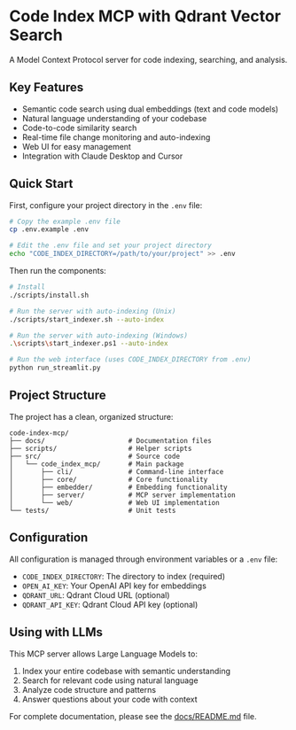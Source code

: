 # Code Index MCP with Qdrant Vector Search

A Model Context Protocol server for code indexing, searching, and analysis.

## Key Features

- Semantic code search using dual embeddings (text and code models)
- Natural language understanding of your codebase
- Code-to-code similarity search
- Real-time file change monitoring and auto-indexing
- Web UI for easy management
- Integration with Claude Desktop and Cursor

## Quick Start

First, configure your project directory in the `.env` file:

```bash
# Copy the example .env file
cp .env.example .env

# Edit the .env file and set your project directory
echo "CODE_INDEX_DIRECTORY=/path/to/your/project" >> .env
```

Then run the components:

```bash
# Install
./scripts/install.sh

# Run the server with auto-indexing (Unix)
./scripts/start_indexer.sh --auto-index

# Run the server with auto-indexing (Windows)
.\scripts\start_indexer.ps1 --auto-index

# Run the web interface (uses CODE_INDEX_DIRECTORY from .env)
python run_streamlit.py
```

## Project Structure

The project has a clean, organized structure:

```
code-index-mcp/
├── docs/                     # Documentation files
├── scripts/                  # Helper scripts
├── src/                      # Source code
│   └── code_index_mcp/       # Main package
│       ├── cli/              # Command-line interface
│       ├── core/             # Core functionality
│       ├── embedder/         # Embedding functionality
│       ├── server/           # MCP server implementation
│       └── web/              # Web UI implementation
└── tests/                    # Unit tests
```

## Configuration

All configuration is managed through environment variables or a `.env` file:

- `CODE_INDEX_DIRECTORY`: The directory to index (required)
- `OPEN_AI_KEY`: Your OpenAI API key for embeddings
- `QDRANT_URL`: Qdrant Cloud URL (optional)
- `QDRANT_API_KEY`: Qdrant Cloud API key (optional)

## Using with LLMs

This MCP server allows Large Language Models to:

1. Index your entire codebase with semantic understanding
2. Search for relevant code using natural language
3. Analyze code structure and patterns
4. Answer questions about your code with context

For complete documentation, please see the [docs/README.md](docs/README.md) file.
